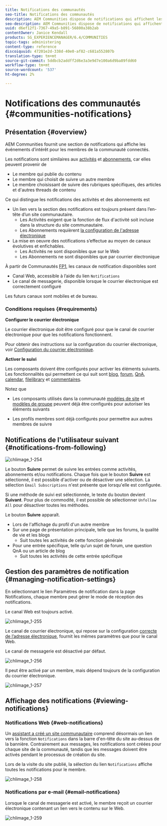```yaml
---
title: Notifications des communautés
seo-title: Notifications des communautés
description: AEM Communities dispose de notifications qui affichent les événements d'intérêt pour le membre de la communauté connecté
seo-description: AEM Communities dispose de notifications qui affichent les événements d'intérêt pour le membre de la communauté connecté
uuid: d6ef12f1-7367-49a5-b891-56800a38b2ab
contentOwner: Janice Kendall
products: SG_EXPERIENCEMANAGER/6.4/COMMUNITIES
topic-tags: administering
content-type: reference
discoiquuid: 47201e2d-338d-40e0-af82-c681a552807b
translation-type: tm+mt
source-git-commit: 5ddbcb2addff2d6e3a3e9d7e100a6d9ba89fdd60
workflow-type: tm+mt
source-wordcount: '537'
ht-degree: 2%

---
```



# Notifications des communautés {#communities-notifications}

## Présentation {#overview}

AEM Communities fournit une section de notifications qui affiche les événements d’intérêt pour les membres de la communauté connectés.

Les notifications sont similaires aux [activités](essentials-activities.md) et [abonnements](subscriptions.md), car elles peuvent provenir de

* Le membre qui publie du contenu
* Le membre qui choisit de suivre un autre membre
* Le membre choisissant de suivre des rubriques spécifiques, des articles et d&#39;autres threads de contenu

Ce qui distingue les notifications des activités et des abonnements est

* Un lien vers la section des notifications est toujours présent dans l’en-tête d’un site communautaire.
   * Les Activités exigent que la fonction de flux d&#39;activité [](functions.md#activity-stream-function) soit incluse dans la structure du site communautaire.
   * Les Abonnements requièrent [la configuration de l&#39;adresse électronique](email.md)
* La mise en oeuvre des notifications s’effectue au moyen de canaux évolutives et enfichables.
   * Les Activités ne sont disponibles que sur le Web
   * Les Abonnements ne sont disponibles que par courrier électronique

À partir de Communautés [FP1](deploy-communities.md#latestfeaturepack), les canaux de notification disponibles sont

* Canal Web, accessible à l’aide du lien `Notifications`
* Le canal de messagerie, disponible lorsque le courrier électronique est correctement configuré

Les futurs canaux sont mobiles et de bureau.

### Conditions requises {#requirements}

**Configurer le courrier électronique**

Le courrier électronique doit être configuré pour que le canal de courrier électronique pour que les notifications fonctionnent.

Pour obtenir des instructions sur la configuration du courrier électronique, voir [Configuration du courrier électronique](analytics.md).

**Activer le suivi**

Les composants doivent être configurés pour activer les éléments suivants. Les fonctionnalités qui permettent ce qui suit sont [blog](blog-feature.md), [forum](forum.md), [QnA](working-with-qna.md), [calendar](calendar.md), [filelibrary](file-library.md) et [commentaires](comments.md).

Notez que

* Les composants utilisés dans la communauté [modèles de site](sites.md) et [modèles de groupe](tools-groups.md) peuvent déjà être configurés pour autoriser les éléments suivants

* Les profils membres sont déjà configurés pour permettre aux autres membres de suivre

## Notifications de l&#39;utilisateur suivant {#notifications-from-following}

![chlimage_1-254](assets/chlimage_1-254.png)

Le bouton **Suivre** permet de suivre les entrées comme activités, abonnements et/ou notifications. Chaque fois que le bouton **Suivre** est sélectionné, il est possible d&#39;activer ou de désactiver une sélection. La sélection `Email Subscriptions` n&#39;est présente que lorsqu&#39;elle est configurée.

Si une méthode de suivi est sélectionnée, le texte du bouton devient **Suivant**. Pour plus de commodité, il est possible de sélectionner `Unfollow All` pour désactiver toutes les méthodes.

Le bouton **Suivre** apparaît.

* Lors de l&#39;affichage du profil d&#39;un autre membre
* Sur une page de présentation principale, telle que les forums, la qualité de vie et les blogs
   * Suit toutes les activités de cette fonction générale
* Pour une entrée spécifique, telle qu’un sujet de forum, une question QnA ou un article de blog
   * Suit toutes les activités de cette entrée spécifique

## Gestion des paramètres de notification {#managing-notification-settings}

En sélectionnant le lien Paramètres de notification dans la page Notifications, chaque membre peut gérer le mode de réception des notifications.

Le canal Web est toujours activé.

![chlimage_1-255](assets/chlimage_1-255.png)

Le canal de courrier électronique, qui repose sur la configuration [correcte de l’adresse électronique](email.md), fournit les mêmes paramètres que pour le canal Web.

Le canal de messagerie est désactivé par défaut.

![chlimage_1-256](assets/chlimage_1-256.png)

Il peut être activé par un membre, mais dépend toujours de la configuration du courrier électronique.

![chlimage_1-257](assets/chlimage_1-257.png)

## Affichage des notifications {#viewing-notifications}

### Notifications Web {#web-notifications}

Un [assistant a créé un site communautaire](sites-console.md) comprend désormais un lien vers la fonction `Notifications` dans la barre d&#39;en-tête du site au-dessus de la bannière. Contrairement aux messages, les notifications sont créées pour chaque site de la communauté, tandis que les messages doivent être activés pendant le processus de création du site.

Lors de la visite du site publié, la sélection du lien `Notifications` affiche toutes les notifications pour le membre.

![chlimage_1-258](assets/chlimage_1-258.png)

### Notifications par e-mail {#email-notifications}

Lorsque le canal de messagerie est activé, le membre reçoit un courrier électronique contenant un lien vers le contenu sur le Web.

![chlimage_1-259](assets/chlimage_1-259.png)

